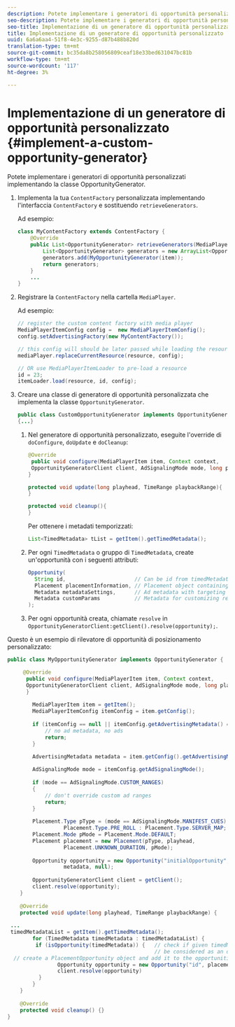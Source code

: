 ```yaml
---
description: Potete implementare i generatori di opportunità personalizzati implementando la classe OpportunityGenerator.
seo-description: Potete implementare i generatori di opportunità personalizzati implementando la classe OpportunityGenerator.
seo-title: Implementazione di un generatore di opportunità personalizzato
title: Implementazione di un generatore di opportunità personalizzato
uuid: 6a6a6aa4-51f8-4e3c-9255-d87b488b820d
translation-type: tm+mt
source-git-commit: bc35da8b258056809ceaf18e33bed631047bc81b
workflow-type: tm+mt
source-wordcount: '117'
ht-degree: 3%

---
```



# Implementazione di un generatore di opportunità personalizzato {#implement-a-custom-opportunity-generator}

Potete implementare i generatori di opportunità personalizzati implementando la classe OpportunityGenerator.

1. Implementa la tua `ContentFactory` personalizzata implementando l&#39;interfaccia `ContentFactory` e sostituendo `retrieveGenerators`.

   Ad esempio:

   ```java
   class MyContentFactory extends ContentFactory { 
       @Override 
       public List<OpportunityGenerator> retrieveGenerators(MediaPlayerItem item) { 
           List<OpportunityGenerator> generators = new ArrayList<OpportunityGenerator>(); 
           generators.add(MyOpportunityGenerator(item)); 
           return generators; 
       } 
       ... 
   }
   ```

1. Registrare la `ContentFactory` nella cartella `MediaPlayer`.

   Ad esempio:

   ```java
   // register the custom content factory with media player 
   MediaPlayerItemConfig config =  new MediaPlayerItemConfig(); 
   config.setAdvertisingFactory(new MyContentFactory()); 
   
   // this config will should be later passed while loading the resource 
   mediaPlayer.replaceCurrentResource(resource, config); 
   
   // OR use MediaPlayerItemLoader to pre-load a resource 
   id = 23; 
   itemLoader.load(resource, id, config);
   ```

1. Creare una classe di generatore di opportunità personalizzata che implementa la classe `OpportunityGenerator`.

   ```java
   public class CustomOpportunityGenerator implements OpportunityGenerator  
   {...}
   ```

   1. Nel generatore di opportunità personalizzato, eseguite l&#39;override di `doConfigure`, `doUpdate` e `doCleanup`:

      ```java
      @Override 
       public void configure(MediaPlayerItem item, Context context,  
       OpportunityGeneratorClient client, AdSignalingMode mode, long playhead, TimeRange playbackRange) { 
      } 
      
      protected void update(long playhead, TimeRange playbackRange){ 
      } 
      
      protected void cleanup(){ 
      }
      ```

      Per ottenere i metadati temporizzati:

      ```java
      List<TimedMetadata> tList = getItem().getTimedMetadata(); 
      ```

   1. Per ogni `TimedMetadata` o gruppo di `TimedMetadata`, create un&#39;opportunità con i seguenti attributi:

      ```java
      Opportunity( 
        String id,                      // Can be id from timedMetadata  
        Placement placementInformation, // Placement object containing Type, time, duration 
        Metadata metadataSettings,      // Ad metadata with targeting params sent to the ad provider 
        Metadata customParams           // Metadata for customizing resolving and/or tracking process. 
      ); 
      ```

   1. Per ogni opportunità creata, chiamate `resolve` in `OpportunityGeneratorClient:getClient().resolve(opportunity);`.

<!--<a id="example_7A46377EBE79458E87423EB95D0568D4"></a>-->

Questo è un esempio di rilevatore di opportunità di posizionamento personalizzato:

```java
public class MyOpportunityGenerator implements OpportunityGenerator {

     @Override 
      public void configure(MediaPlayerItem item, Context context,  
      OpportunityGeneratorClient client, AdSignalingMode mode, long playhead, TimeRange playbackRange) { 
      } 
 
        MediaPlayerItem item = getItem(); 
        MediaPlayerItemConfig itemConfig = item.getConfig(); 
 
        if (itemConfig == null || itemConfig.getAdvertisingMetadata() == null) { 
            // no ad metadata, no ads 
            return; 
        } 
 
        AdvertisingMetadata metadata = item.getConfig().getAdvertisingMetadata();

        AdSignalingMode mode = itemConfig.getAdSignalingMode(); 
 
        if (mode == AdSignalingMode.CUSTOM_RANGES) 
        { 
            // don't override custom ad ranges 
            return; 
        } 
 
        Placement.Type pType = (mode == AdSignalingMode.MANIFEST_CUES) ?  
                  Placement.Type.PRE_ROLL : Placement.Type.SERVER_MAP; 
        Placement.Mode pMode = Placement.Mode.DEFAULT; 
        Placement placement = new Placement(pType, playhead,  
                  Placement.UNKNOWN_DURATION, pMode); 
 
        Opportunity opportunity = new Opportunity("initialOpportunity", placement,  
                  metadata, null); 
 
        OpportunityGeneratorClient client = getClient(); 
        client.resolve(opportunity); 
    } 
 
    @Override 
    protected void update(long playhead, TimeRange playbackRange) { 
 
 ... 
 timedMetadataList = getItem().getTimedMetadata(); 
        for (TimedMetadata timedMetadata : timedMetadataList) { 
         if (isOpportunity(timedMetadata)) {   // check if given timedMetadata should  
                                               // be considered as an opportunity 
  // create a PlacementOpportunity object and add it to the opportunities list 
                Opportunity opportunity = new Opportunity("id", placement, metadata, null); 
                client.resolve(opportunity) 
          } 
        } 
    } 
 
    @Override 
    protected void cleanup() {} 
}
```

